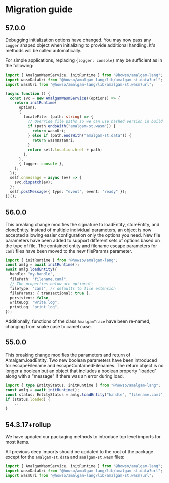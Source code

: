 # Migration guide

## 57.0.0

Debugging initialization options have changed. You may now pass any `Logger` shaped object when initializing
to provide additional handling. It's methods will be called automatically.

For simple applications, replacing `{logger: console}` may be sufficient as in the following:

```ts
import { AmalgamWasmService, initRuntime } from "@howso/amalgam-lang";
import wasmDataUri from "@howso/amalgam-lang/lib/amalgam-st.data?url";
import wasmUri from "@howso/amalgam-lang/lib/amalgam-st.wasm?url";

(async function () {
  const svc = new AmalgamWasmService((options) => {
    return initRuntime(
      options,
      {
        locateFile: (path: string) => {
          // Override file paths so we can use hashed version in build
          if (path.endsWith("amalgam-st.wasm")) {
            return wasmUri;
          } else if (path.endsWith("amalgam-st.data")) {
            return wasmDataUri;
          }
          return self.location.href + path;
        },
      },
      { logger: console },
    );
  });
  self.onmessage = async (ev) => {
    svc.dispatch(ev);
  };
  self.postMessage({ type: "event", event: "ready" });
})();
```

## 56.0.0

This breaking change modifies the signature to loadEntity, storeEntity, and cloneEntity. Instead of multiple individual
parameters, an object is now accepted allowing easier configuration only the options you need. New file parameters
have been added to support different sets of options based on the type of file. The contained entity and filename
escape parameters for `caml` files have been moved to the new fileParams parameter.

```ts
import { initRuntime } from "@howso/amalgam-lang";
const amlg = await initRuntime();
await amlg.loadEntity({
  handle: "my-handle",
  filePath: "filename.caml",
  // The properties below are optional:
  fileType: "caml", // defaults to file extension
  fileParams: { transactional: true },
  persistent: false,
  writeLog: "write.log",
  printLog: "print.log",
});
```

Additionally, functions of the class `AmalgamTrace` have been re-named, changing from snake case to camel case.

## 55.0.0

This breaking change modifies the parameters and return of Amalgam.loadEntity. Two new boolean parameters have been
introduced for escapeFilename and escapeContainedFilenames. The return object is no longer a boolean but an object that
includes a boolean property "loaded" along with a "message" if there was an error during load.

```ts
import { type EntityStatus, initRuntime } from "@howso/amalgam-lang";
const amlg = await initRuntime();
const status: EntityStatus = amlg.loadEntity("handle", "filename.caml", false, false, false, false, "", "");
if (status.loaded) {
    ...
}
```

## 54.3.17+rollup

We have updated our packaging methods to introduce top level imports for most items.

All previous deep imports should be updated to the root of the package except for
the `amalgam-st.data` and `amalgam-st.wasm` files:

```ts
import { AmalgamWasmService, initRuntime } from "@howso/amalgam-lang";
import wasmDataUri from "@howso/amalgam-lang/lib/amalgam-st.data?url";
import wasmUri from "@howso/amalgam-lang/lib/amalgam-st.wasm?url";
```
